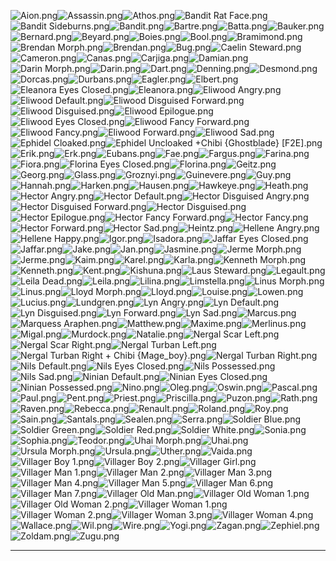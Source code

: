 ![Aion.png](https://raw.githubusercontent.com/Klokinator/FE-Repo/main/Portrait%20Repository/FE06,%2007%20Mugs%20(Binding%20Blade,%20Blazing%20Sword)/Vanilla%20FE07%20(FE8%20Colours)%20(F2E)%20%7BEldritch%20Abomination%7D/Aion.png "Aion.png")![Assassin.png](https://raw.githubusercontent.com/Klokinator/FE-Repo/main/Portrait%20Repository/FE06,%2007%20Mugs%20(Binding%20Blade,%20Blazing%20Sword)/Vanilla%20FE07%20(FE8%20Colours)%20(F2E)%20%7BEldritch%20Abomination%7D/Assassin.png "Assassin.png")![Athos.png](https://raw.githubusercontent.com/Klokinator/FE-Repo/main/Portrait%20Repository/FE06,%2007%20Mugs%20(Binding%20Blade,%20Blazing%20Sword)/Vanilla%20FE07%20(FE8%20Colours)%20(F2E)%20%7BEldritch%20Abomination%7D/Athos.png "Athos.png")![Bandit Rat Face.png](https://raw.githubusercontent.com/Klokinator/FE-Repo/main/Portrait%20Repository/FE06,%2007%20Mugs%20(Binding%20Blade,%20Blazing%20Sword)/Vanilla%20FE07%20(FE8%20Colours)%20(F2E)%20%7BEldritch%20Abomination%7D/Bandit%20Rat%20Face.png "Bandit Rat Face.png")![Bandit Sideburns.png](https://raw.githubusercontent.com/Klokinator/FE-Repo/main/Portrait%20Repository/FE06,%2007%20Mugs%20(Binding%20Blade,%20Blazing%20Sword)/Vanilla%20FE07%20(FE8%20Colours)%20(F2E)%20%7BEldritch%20Abomination%7D/Bandit%20Sideburns.png "Bandit Sideburns.png")![Bandit.png](https://raw.githubusercontent.com/Klokinator/FE-Repo/main/Portrait%20Repository/FE06,%2007%20Mugs%20(Binding%20Blade,%20Blazing%20Sword)/Vanilla%20FE07%20(FE8%20Colours)%20(F2E)%20%7BEldritch%20Abomination%7D/Bandit.png "Bandit.png")![Bartre.png](https://raw.githubusercontent.com/Klokinator/FE-Repo/main/Portrait%20Repository/FE06,%2007%20Mugs%20(Binding%20Blade,%20Blazing%20Sword)/Vanilla%20FE07%20(FE8%20Colours)%20(F2E)%20%7BEldritch%20Abomination%7D/Bartre.png "Bartre.png")![Batta.png](https://raw.githubusercontent.com/Klokinator/FE-Repo/main/Portrait%20Repository/FE06,%2007%20Mugs%20(Binding%20Blade,%20Blazing%20Sword)/Vanilla%20FE07%20(FE8%20Colours)%20(F2E)%20%7BEldritch%20Abomination%7D/Batta.png "Batta.png")![Bauker.png](https://raw.githubusercontent.com/Klokinator/FE-Repo/main/Portrait%20Repository/FE06,%2007%20Mugs%20(Binding%20Blade,%20Blazing%20Sword)/Vanilla%20FE07%20(FE8%20Colours)%20(F2E)%20%7BEldritch%20Abomination%7D/Bauker.png "Bauker.png")![Bernard.png](https://raw.githubusercontent.com/Klokinator/FE-Repo/main/Portrait%20Repository/FE06,%2007%20Mugs%20(Binding%20Blade,%20Blazing%20Sword)/Vanilla%20FE07%20(FE8%20Colours)%20(F2E)%20%7BEldritch%20Abomination%7D/Bernard.png "Bernard.png")![Beyard.png](https://raw.githubusercontent.com/Klokinator/FE-Repo/main/Portrait%20Repository/FE06,%2007%20Mugs%20(Binding%20Blade,%20Blazing%20Sword)/Vanilla%20FE07%20(FE8%20Colours)%20(F2E)%20%7BEldritch%20Abomination%7D/Beyard.png "Beyard.png")![Boies.png](https://raw.githubusercontent.com/Klokinator/FE-Repo/main/Portrait%20Repository/FE06,%2007%20Mugs%20(Binding%20Blade,%20Blazing%20Sword)/Vanilla%20FE07%20(FE8%20Colours)%20(F2E)%20%7BEldritch%20Abomination%7D/Boies.png "Boies.png")![Bool.png](https://raw.githubusercontent.com/Klokinator/FE-Repo/main/Portrait%20Repository/FE06,%2007%20Mugs%20(Binding%20Blade,%20Blazing%20Sword)/Vanilla%20FE07%20(FE8%20Colours)%20(F2E)%20%7BEldritch%20Abomination%7D/Bool.png "Bool.png")![Bramimond.png](https://raw.githubusercontent.com/Klokinator/FE-Repo/main/Portrait%20Repository/FE06,%2007%20Mugs%20(Binding%20Blade,%20Blazing%20Sword)/Vanilla%20FE07%20(FE8%20Colours)%20(F2E)%20%7BEldritch%20Abomination%7D/Bramimond.png "Bramimond.png")![Brendan Morph.png](https://raw.githubusercontent.com/Klokinator/FE-Repo/main/Portrait%20Repository/FE06,%2007%20Mugs%20(Binding%20Blade,%20Blazing%20Sword)/Vanilla%20FE07%20(FE8%20Colours)%20(F2E)%20%7BEldritch%20Abomination%7D/Brendan%20Morph.png "Brendan Morph.png")![Brendan.png](https://raw.githubusercontent.com/Klokinator/FE-Repo/main/Portrait%20Repository/FE06,%2007%20Mugs%20(Binding%20Blade,%20Blazing%20Sword)/Vanilla%20FE07%20(FE8%20Colours)%20(F2E)%20%7BEldritch%20Abomination%7D/Brendan.png "Brendan.png")![Bug.png](https://raw.githubusercontent.com/Klokinator/FE-Repo/main/Portrait%20Repository/FE06,%2007%20Mugs%20(Binding%20Blade,%20Blazing%20Sword)/Vanilla%20FE07%20(FE8%20Colours)%20(F2E)%20%7BEldritch%20Abomination%7D/Bug.png "Bug.png")![Caelin Steward.png](https://raw.githubusercontent.com/Klokinator/FE-Repo/main/Portrait%20Repository/FE06,%2007%20Mugs%20(Binding%20Blade,%20Blazing%20Sword)/Vanilla%20FE07%20(FE8%20Colours)%20(F2E)%20%7BEldritch%20Abomination%7D/Caelin%20Steward.png "Caelin Steward.png")![Cameron.png](https://raw.githubusercontent.com/Klokinator/FE-Repo/main/Portrait%20Repository/FE06,%2007%20Mugs%20(Binding%20Blade,%20Blazing%20Sword)/Vanilla%20FE07%20(FE8%20Colours)%20(F2E)%20%7BEldritch%20Abomination%7D/Cameron.png "Cameron.png")![Canas.png](https://raw.githubusercontent.com/Klokinator/FE-Repo/main/Portrait%20Repository/FE06,%2007%20Mugs%20(Binding%20Blade,%20Blazing%20Sword)/Vanilla%20FE07%20(FE8%20Colours)%20(F2E)%20%7BEldritch%20Abomination%7D/Canas.png "Canas.png")![Carjiga.png](https://raw.githubusercontent.com/Klokinator/FE-Repo/main/Portrait%20Repository/FE06,%2007%20Mugs%20(Binding%20Blade,%20Blazing%20Sword)/Vanilla%20FE07%20(FE8%20Colours)%20(F2E)%20%7BEldritch%20Abomination%7D/Carjiga.png "Carjiga.png")![Damian.png](https://raw.githubusercontent.com/Klokinator/FE-Repo/main/Portrait%20Repository/FE06,%2007%20Mugs%20(Binding%20Blade,%20Blazing%20Sword)/Vanilla%20FE07%20(FE8%20Colours)%20(F2E)%20%7BEldritch%20Abomination%7D/Damian.png "Damian.png")![Darin Morph.png](https://raw.githubusercontent.com/Klokinator/FE-Repo/main/Portrait%20Repository/FE06,%2007%20Mugs%20(Binding%20Blade,%20Blazing%20Sword)/Vanilla%20FE07%20(FE8%20Colours)%20(F2E)%20%7BEldritch%20Abomination%7D/Darin%20Morph.png "Darin Morph.png")![Darin.png](https://raw.githubusercontent.com/Klokinator/FE-Repo/main/Portrait%20Repository/FE06,%2007%20Mugs%20(Binding%20Blade,%20Blazing%20Sword)/Vanilla%20FE07%20(FE8%20Colours)%20(F2E)%20%7BEldritch%20Abomination%7D/Darin.png "Darin.png")![Dart.png](https://raw.githubusercontent.com/Klokinator/FE-Repo/main/Portrait%20Repository/FE06,%2007%20Mugs%20(Binding%20Blade,%20Blazing%20Sword)/Vanilla%20FE07%20(FE8%20Colours)%20(F2E)%20%7BEldritch%20Abomination%7D/Dart.png "Dart.png")![Denning.png](https://raw.githubusercontent.com/Klokinator/FE-Repo/main/Portrait%20Repository/FE06,%2007%20Mugs%20(Binding%20Blade,%20Blazing%20Sword)/Vanilla%20FE07%20(FE8%20Colours)%20(F2E)%20%7BEldritch%20Abomination%7D/Denning.png "Denning.png")![Desmond.png](https://raw.githubusercontent.com/Klokinator/FE-Repo/main/Portrait%20Repository/FE06,%2007%20Mugs%20(Binding%20Blade,%20Blazing%20Sword)/Vanilla%20FE07%20(FE8%20Colours)%20(F2E)%20%7BEldritch%20Abomination%7D/Desmond.png "Desmond.png")![Dorcas.png](https://raw.githubusercontent.com/Klokinator/FE-Repo/main/Portrait%20Repository/FE06,%2007%20Mugs%20(Binding%20Blade,%20Blazing%20Sword)/Vanilla%20FE07%20(FE8%20Colours)%20(F2E)%20%7BEldritch%20Abomination%7D/Dorcas.png "Dorcas.png")![Durbans.png](https://raw.githubusercontent.com/Klokinator/FE-Repo/main/Portrait%20Repository/FE06,%2007%20Mugs%20(Binding%20Blade,%20Blazing%20Sword)/Vanilla%20FE07%20(FE8%20Colours)%20(F2E)%20%7BEldritch%20Abomination%7D/Durbans.png "Durbans.png")![Eagler.png](https://raw.githubusercontent.com/Klokinator/FE-Repo/main/Portrait%20Repository/FE06,%2007%20Mugs%20(Binding%20Blade,%20Blazing%20Sword)/Vanilla%20FE07%20(FE8%20Colours)%20(F2E)%20%7BEldritch%20Abomination%7D/Eagler.png "Eagler.png")![Elbert.png](https://raw.githubusercontent.com/Klokinator/FE-Repo/main/Portrait%20Repository/FE06,%2007%20Mugs%20(Binding%20Blade,%20Blazing%20Sword)/Vanilla%20FE07%20(FE8%20Colours)%20(F2E)%20%7BEldritch%20Abomination%7D/Elbert.png "Elbert.png")![Eleanora Eyes Closed.png](https://raw.githubusercontent.com/Klokinator/FE-Repo/main/Portrait%20Repository/FE06,%2007%20Mugs%20(Binding%20Blade,%20Blazing%20Sword)/Vanilla%20FE07%20(FE8%20Colours)%20(F2E)%20%7BEldritch%20Abomination%7D/Eleanora%20Eyes%20Closed.png "Eleanora Eyes Closed.png")![Eleanora.png](https://raw.githubusercontent.com/Klokinator/FE-Repo/main/Portrait%20Repository/FE06,%2007%20Mugs%20(Binding%20Blade,%20Blazing%20Sword)/Vanilla%20FE07%20(FE8%20Colours)%20(F2E)%20%7BEldritch%20Abomination%7D/Eleanora.png "Eleanora.png")![Eliwood Angry.png](https://raw.githubusercontent.com/Klokinator/FE-Repo/main/Portrait%20Repository/FE06,%2007%20Mugs%20(Binding%20Blade,%20Blazing%20Sword)/Vanilla%20FE07%20(FE8%20Colours)%20(F2E)%20%7BEldritch%20Abomination%7D/Eliwood%20Angry.png "Eliwood Angry.png")![Eliwood Default.png](https://raw.githubusercontent.com/Klokinator/FE-Repo/main/Portrait%20Repository/FE06,%2007%20Mugs%20(Binding%20Blade,%20Blazing%20Sword)/Vanilla%20FE07%20(FE8%20Colours)%20(F2E)%20%7BEldritch%20Abomination%7D/Eliwood%20Default.png "Eliwood Default.png")![Eliwood Disguised Forward.png](https://raw.githubusercontent.com/Klokinator/FE-Repo/main/Portrait%20Repository/FE06,%2007%20Mugs%20(Binding%20Blade,%20Blazing%20Sword)/Vanilla%20FE07%20(FE8%20Colours)%20(F2E)%20%7BEldritch%20Abomination%7D/Eliwood%20Disguised%20Forward.png "Eliwood Disguised Forward.png")![Eliwood Disguised.png](https://raw.githubusercontent.com/Klokinator/FE-Repo/main/Portrait%20Repository/FE06,%2007%20Mugs%20(Binding%20Blade,%20Blazing%20Sword)/Vanilla%20FE07%20(FE8%20Colours)%20(F2E)%20%7BEldritch%20Abomination%7D/Eliwood%20Disguised.png "Eliwood Disguised.png")![Eliwood Epilogue.png](https://raw.githubusercontent.com/Klokinator/FE-Repo/main/Portrait%20Repository/FE06,%2007%20Mugs%20(Binding%20Blade,%20Blazing%20Sword)/Vanilla%20FE07%20(FE8%20Colours)%20(F2E)%20%7BEldritch%20Abomination%7D/Eliwood%20Epilogue.png "Eliwood Epilogue.png")![Eliwood Eyes Closed.png](https://raw.githubusercontent.com/Klokinator/FE-Repo/main/Portrait%20Repository/FE06,%2007%20Mugs%20(Binding%20Blade,%20Blazing%20Sword)/Vanilla%20FE07%20(FE8%20Colours)%20(F2E)%20%7BEldritch%20Abomination%7D/Eliwood%20Eyes%20Closed.png "Eliwood Eyes Closed.png")![Eliwood Fancy Forward.png](https://raw.githubusercontent.com/Klokinator/FE-Repo/main/Portrait%20Repository/FE06,%2007%20Mugs%20(Binding%20Blade,%20Blazing%20Sword)/Vanilla%20FE07%20(FE8%20Colours)%20(F2E)%20%7BEldritch%20Abomination%7D/Eliwood%20Fancy%20Forward.png "Eliwood Fancy Forward.png")![Eliwood Fancy.png](https://raw.githubusercontent.com/Klokinator/FE-Repo/main/Portrait%20Repository/FE06,%2007%20Mugs%20(Binding%20Blade,%20Blazing%20Sword)/Vanilla%20FE07%20(FE8%20Colours)%20(F2E)%20%7BEldritch%20Abomination%7D/Eliwood%20Fancy.png "Eliwood Fancy.png")![Eliwood Forward.png](https://raw.githubusercontent.com/Klokinator/FE-Repo/main/Portrait%20Repository/FE06,%2007%20Mugs%20(Binding%20Blade,%20Blazing%20Sword)/Vanilla%20FE07%20(FE8%20Colours)%20(F2E)%20%7BEldritch%20Abomination%7D/Eliwood%20Forward.png "Eliwood Forward.png")![Eliwood Sad.png](https://raw.githubusercontent.com/Klokinator/FE-Repo/main/Portrait%20Repository/FE06,%2007%20Mugs%20(Binding%20Blade,%20Blazing%20Sword)/Vanilla%20FE07%20(FE8%20Colours)%20(F2E)%20%7BEldritch%20Abomination%7D/Eliwood%20Sad.png "Eliwood Sad.png")![Ephidel Cloaked.png](https://raw.githubusercontent.com/Klokinator/FE-Repo/main/Portrait%20Repository/FE06,%2007%20Mugs%20(Binding%20Blade,%20Blazing%20Sword)/Vanilla%20FE07%20(FE8%20Colours)%20(F2E)%20%7BEldritch%20Abomination%7D/Ephidel%20Cloaked.png "Ephidel Cloaked.png")![Ephidel Uncloaked +Chibi {Ghostblade} [F2E].png](https://raw.githubusercontent.com/Klokinator/FE-Repo/main/Portrait%20Repository/FE06,%2007%20Mugs%20(Binding%20Blade,%20Blazing%20Sword)/Vanilla%20FE07%20(FE8%20Colours)%20(F2E)%20%7BEldritch%20Abomination%7D/Ephidel%20Uncloaked%20%2BChibi%20%7BGhostblade%7D%20%5BF2E%5D.png "Ephidel Uncloaked +Chibi {Ghostblade} [F2E].png")![Erik.png](https://raw.githubusercontent.com/Klokinator/FE-Repo/main/Portrait%20Repository/FE06,%2007%20Mugs%20(Binding%20Blade,%20Blazing%20Sword)/Vanilla%20FE07%20(FE8%20Colours)%20(F2E)%20%7BEldritch%20Abomination%7D/Erik.png "Erik.png")![Erk.png](https://raw.githubusercontent.com/Klokinator/FE-Repo/main/Portrait%20Repository/FE06,%2007%20Mugs%20(Binding%20Blade,%20Blazing%20Sword)/Vanilla%20FE07%20(FE8%20Colours)%20(F2E)%20%7BEldritch%20Abomination%7D/Erk.png "Erk.png")![Eubans.png](https://raw.githubusercontent.com/Klokinator/FE-Repo/main/Portrait%20Repository/FE06,%2007%20Mugs%20(Binding%20Blade,%20Blazing%20Sword)/Vanilla%20FE07%20(FE8%20Colours)%20(F2E)%20%7BEldritch%20Abomination%7D/Eubans.png "Eubans.png")![Fae.png](https://raw.githubusercontent.com/Klokinator/FE-Repo/main/Portrait%20Repository/FE06,%2007%20Mugs%20(Binding%20Blade,%20Blazing%20Sword)/Vanilla%20FE07%20(FE8%20Colours)%20(F2E)%20%7BEldritch%20Abomination%7D/Fae.png "Fae.png")![Fargus.png](https://raw.githubusercontent.com/Klokinator/FE-Repo/main/Portrait%20Repository/FE06,%2007%20Mugs%20(Binding%20Blade,%20Blazing%20Sword)/Vanilla%20FE07%20(FE8%20Colours)%20(F2E)%20%7BEldritch%20Abomination%7D/Fargus.png "Fargus.png")![Farina.png](https://raw.githubusercontent.com/Klokinator/FE-Repo/main/Portrait%20Repository/FE06,%2007%20Mugs%20(Binding%20Blade,%20Blazing%20Sword)/Vanilla%20FE07%20(FE8%20Colours)%20(F2E)%20%7BEldritch%20Abomination%7D/Farina.png "Farina.png")![Fiora.png](https://raw.githubusercontent.com/Klokinator/FE-Repo/main/Portrait%20Repository/FE06,%2007%20Mugs%20(Binding%20Blade,%20Blazing%20Sword)/Vanilla%20FE07%20(FE8%20Colours)%20(F2E)%20%7BEldritch%20Abomination%7D/Fiora.png "Fiora.png")![Florina Eyes Closed.png](https://raw.githubusercontent.com/Klokinator/FE-Repo/main/Portrait%20Repository/FE06,%2007%20Mugs%20(Binding%20Blade,%20Blazing%20Sword)/Vanilla%20FE07%20(FE8%20Colours)%20(F2E)%20%7BEldritch%20Abomination%7D/Florina%20Eyes%20Closed.png "Florina Eyes Closed.png")![Florina.png](https://raw.githubusercontent.com/Klokinator/FE-Repo/main/Portrait%20Repository/FE06,%2007%20Mugs%20(Binding%20Blade,%20Blazing%20Sword)/Vanilla%20FE07%20(FE8%20Colours)%20(F2E)%20%7BEldritch%20Abomination%7D/Florina.png "Florina.png")![Geitz.png](https://raw.githubusercontent.com/Klokinator/FE-Repo/main/Portrait%20Repository/FE06,%2007%20Mugs%20(Binding%20Blade,%20Blazing%20Sword)/Vanilla%20FE07%20(FE8%20Colours)%20(F2E)%20%7BEldritch%20Abomination%7D/Geitz.png "Geitz.png")![Georg.png](https://raw.githubusercontent.com/Klokinator/FE-Repo/main/Portrait%20Repository/FE06,%2007%20Mugs%20(Binding%20Blade,%20Blazing%20Sword)/Vanilla%20FE07%20(FE8%20Colours)%20(F2E)%20%7BEldritch%20Abomination%7D/Georg.png "Georg.png")![Glass.png](https://raw.githubusercontent.com/Klokinator/FE-Repo/main/Portrait%20Repository/FE06,%2007%20Mugs%20(Binding%20Blade,%20Blazing%20Sword)/Vanilla%20FE07%20(FE8%20Colours)%20(F2E)%20%7BEldritch%20Abomination%7D/Glass.png "Glass.png")![Groznyi.png](https://raw.githubusercontent.com/Klokinator/FE-Repo/main/Portrait%20Repository/FE06,%2007%20Mugs%20(Binding%20Blade,%20Blazing%20Sword)/Vanilla%20FE07%20(FE8%20Colours)%20(F2E)%20%7BEldritch%20Abomination%7D/Groznyi.png "Groznyi.png")![Guinevere.png](https://raw.githubusercontent.com/Klokinator/FE-Repo/main/Portrait%20Repository/FE06,%2007%20Mugs%20(Binding%20Blade,%20Blazing%20Sword)/Vanilla%20FE07%20(FE8%20Colours)%20(F2E)%20%7BEldritch%20Abomination%7D/Guinevere.png "Guinevere.png")![Guy.png](https://raw.githubusercontent.com/Klokinator/FE-Repo/main/Portrait%20Repository/FE06,%2007%20Mugs%20(Binding%20Blade,%20Blazing%20Sword)/Vanilla%20FE07%20(FE8%20Colours)%20(F2E)%20%7BEldritch%20Abomination%7D/Guy.png "Guy.png")![Hannah.png](https://raw.githubusercontent.com/Klokinator/FE-Repo/main/Portrait%20Repository/FE06,%2007%20Mugs%20(Binding%20Blade,%20Blazing%20Sword)/Vanilla%20FE07%20(FE8%20Colours)%20(F2E)%20%7BEldritch%20Abomination%7D/Hannah.png "Hannah.png")![Harken.png](https://raw.githubusercontent.com/Klokinator/FE-Repo/main/Portrait%20Repository/FE06,%2007%20Mugs%20(Binding%20Blade,%20Blazing%20Sword)/Vanilla%20FE07%20(FE8%20Colours)%20(F2E)%20%7BEldritch%20Abomination%7D/Harken.png "Harken.png")![Hausen.png](https://raw.githubusercontent.com/Klokinator/FE-Repo/main/Portrait%20Repository/FE06,%2007%20Mugs%20(Binding%20Blade,%20Blazing%20Sword)/Vanilla%20FE07%20(FE8%20Colours)%20(F2E)%20%7BEldritch%20Abomination%7D/Hausen.png "Hausen.png")![Hawkeye.png](https://raw.githubusercontent.com/Klokinator/FE-Repo/main/Portrait%20Repository/FE06,%2007%20Mugs%20(Binding%20Blade,%20Blazing%20Sword)/Vanilla%20FE07%20(FE8%20Colours)%20(F2E)%20%7BEldritch%20Abomination%7D/Hawkeye.png "Hawkeye.png")![Heath.png](https://raw.githubusercontent.com/Klokinator/FE-Repo/main/Portrait%20Repository/FE06,%2007%20Mugs%20(Binding%20Blade,%20Blazing%20Sword)/Vanilla%20FE07%20(FE8%20Colours)%20(F2E)%20%7BEldritch%20Abomination%7D/Heath.png "Heath.png")![Hector Angry.png](https://raw.githubusercontent.com/Klokinator/FE-Repo/main/Portrait%20Repository/FE06,%2007%20Mugs%20(Binding%20Blade,%20Blazing%20Sword)/Vanilla%20FE07%20(FE8%20Colours)%20(F2E)%20%7BEldritch%20Abomination%7D/Hector%20Angry.png "Hector Angry.png")![Hector Default.png](https://raw.githubusercontent.com/Klokinator/FE-Repo/main/Portrait%20Repository/FE06,%2007%20Mugs%20(Binding%20Blade,%20Blazing%20Sword)/Vanilla%20FE07%20(FE8%20Colours)%20(F2E)%20%7BEldritch%20Abomination%7D/Hector%20Default.png "Hector Default.png")![Hector Disguised Angry.png](https://raw.githubusercontent.com/Klokinator/FE-Repo/main/Portrait%20Repository/FE06,%2007%20Mugs%20(Binding%20Blade,%20Blazing%20Sword)/Vanilla%20FE07%20(FE8%20Colours)%20(F2E)%20%7BEldritch%20Abomination%7D/Hector%20Disguised%20Angry.png "Hector Disguised Angry.png")![Hector Disguised Forward.png](https://raw.githubusercontent.com/Klokinator/FE-Repo/main/Portrait%20Repository/FE06,%2007%20Mugs%20(Binding%20Blade,%20Blazing%20Sword)/Vanilla%20FE07%20(FE8%20Colours)%20(F2E)%20%7BEldritch%20Abomination%7D/Hector%20Disguised%20Forward.png "Hector Disguised Forward.png")![Hector Disguised.png](https://raw.githubusercontent.com/Klokinator/FE-Repo/main/Portrait%20Repository/FE06,%2007%20Mugs%20(Binding%20Blade,%20Blazing%20Sword)/Vanilla%20FE07%20(FE8%20Colours)%20(F2E)%20%7BEldritch%20Abomination%7D/Hector%20Disguised.png "Hector Disguised.png")![Hector Epilogue.png](https://raw.githubusercontent.com/Klokinator/FE-Repo/main/Portrait%20Repository/FE06,%2007%20Mugs%20(Binding%20Blade,%20Blazing%20Sword)/Vanilla%20FE07%20(FE8%20Colours)%20(F2E)%20%7BEldritch%20Abomination%7D/Hector%20Epilogue.png "Hector Epilogue.png")![Hector Fancy Forward.png](https://raw.githubusercontent.com/Klokinator/FE-Repo/main/Portrait%20Repository/FE06,%2007%20Mugs%20(Binding%20Blade,%20Blazing%20Sword)/Vanilla%20FE07%20(FE8%20Colours)%20(F2E)%20%7BEldritch%20Abomination%7D/Hector%20Fancy%20Forward.png "Hector Fancy Forward.png")![Hector Fancy.png](https://raw.githubusercontent.com/Klokinator/FE-Repo/main/Portrait%20Repository/FE06,%2007%20Mugs%20(Binding%20Blade,%20Blazing%20Sword)/Vanilla%20FE07%20(FE8%20Colours)%20(F2E)%20%7BEldritch%20Abomination%7D/Hector%20Fancy.png "Hector Fancy.png")![Hector Forward.png](https://raw.githubusercontent.com/Klokinator/FE-Repo/main/Portrait%20Repository/FE06,%2007%20Mugs%20(Binding%20Blade,%20Blazing%20Sword)/Vanilla%20FE07%20(FE8%20Colours)%20(F2E)%20%7BEldritch%20Abomination%7D/Hector%20Forward.png "Hector Forward.png")![Hector Sad.png](https://raw.githubusercontent.com/Klokinator/FE-Repo/main/Portrait%20Repository/FE06,%2007%20Mugs%20(Binding%20Blade,%20Blazing%20Sword)/Vanilla%20FE07%20(FE8%20Colours)%20(F2E)%20%7BEldritch%20Abomination%7D/Hector%20Sad.png "Hector Sad.png")![Heintz.png](https://raw.githubusercontent.com/Klokinator/FE-Repo/main/Portrait%20Repository/FE06,%2007%20Mugs%20(Binding%20Blade,%20Blazing%20Sword)/Vanilla%20FE07%20(FE8%20Colours)%20(F2E)%20%7BEldritch%20Abomination%7D/Heintz.png "Heintz.png")![Hellene Angry.png](https://raw.githubusercontent.com/Klokinator/FE-Repo/main/Portrait%20Repository/FE06,%2007%20Mugs%20(Binding%20Blade,%20Blazing%20Sword)/Vanilla%20FE07%20(FE8%20Colours)%20(F2E)%20%7BEldritch%20Abomination%7D/Hellene%20Angry.png "Hellene Angry.png")![Hellene Happy.png](https://raw.githubusercontent.com/Klokinator/FE-Repo/main/Portrait%20Repository/FE06,%2007%20Mugs%20(Binding%20Blade,%20Blazing%20Sword)/Vanilla%20FE07%20(FE8%20Colours)%20(F2E)%20%7BEldritch%20Abomination%7D/Hellene%20Happy.png "Hellene Happy.png")![Igor.png](https://raw.githubusercontent.com/Klokinator/FE-Repo/main/Portrait%20Repository/FE06,%2007%20Mugs%20(Binding%20Blade,%20Blazing%20Sword)/Vanilla%20FE07%20(FE8%20Colours)%20(F2E)%20%7BEldritch%20Abomination%7D/Igor.png "Igor.png")![Isadora.png](https://raw.githubusercontent.com/Klokinator/FE-Repo/main/Portrait%20Repository/FE06,%2007%20Mugs%20(Binding%20Blade,%20Blazing%20Sword)/Vanilla%20FE07%20(FE8%20Colours)%20(F2E)%20%7BEldritch%20Abomination%7D/Isadora.png "Isadora.png")![Jaffar Eyes Closed.png](https://raw.githubusercontent.com/Klokinator/FE-Repo/main/Portrait%20Repository/FE06,%2007%20Mugs%20(Binding%20Blade,%20Blazing%20Sword)/Vanilla%20FE07%20(FE8%20Colours)%20(F2E)%20%7BEldritch%20Abomination%7D/Jaffar%20Eyes%20Closed.png "Jaffar Eyes Closed.png")![Jaffar.png](https://raw.githubusercontent.com/Klokinator/FE-Repo/main/Portrait%20Repository/FE06,%2007%20Mugs%20(Binding%20Blade,%20Blazing%20Sword)/Vanilla%20FE07%20(FE8%20Colours)%20(F2E)%20%7BEldritch%20Abomination%7D/Jaffar.png "Jaffar.png")![Jake.png](https://raw.githubusercontent.com/Klokinator/FE-Repo/main/Portrait%20Repository/FE06,%2007%20Mugs%20(Binding%20Blade,%20Blazing%20Sword)/Vanilla%20FE07%20(FE8%20Colours)%20(F2E)%20%7BEldritch%20Abomination%7D/Jake.png "Jake.png")![Jan.png](https://raw.githubusercontent.com/Klokinator/FE-Repo/main/Portrait%20Repository/FE06,%2007%20Mugs%20(Binding%20Blade,%20Blazing%20Sword)/Vanilla%20FE07%20(FE8%20Colours)%20(F2E)%20%7BEldritch%20Abomination%7D/Jan.png "Jan.png")![Jasmine.png](https://raw.githubusercontent.com/Klokinator/FE-Repo/main/Portrait%20Repository/FE06,%2007%20Mugs%20(Binding%20Blade,%20Blazing%20Sword)/Vanilla%20FE07%20(FE8%20Colours)%20(F2E)%20%7BEldritch%20Abomination%7D/Jasmine.png "Jasmine.png")![Jerme Morph.png](https://raw.githubusercontent.com/Klokinator/FE-Repo/main/Portrait%20Repository/FE06,%2007%20Mugs%20(Binding%20Blade,%20Blazing%20Sword)/Vanilla%20FE07%20(FE8%20Colours)%20(F2E)%20%7BEldritch%20Abomination%7D/Jerme%20Morph.png "Jerme Morph.png")![Jerme.png](https://raw.githubusercontent.com/Klokinator/FE-Repo/main/Portrait%20Repository/FE06,%2007%20Mugs%20(Binding%20Blade,%20Blazing%20Sword)/Vanilla%20FE07%20(FE8%20Colours)%20(F2E)%20%7BEldritch%20Abomination%7D/Jerme.png "Jerme.png")![Kaim.png](https://raw.githubusercontent.com/Klokinator/FE-Repo/main/Portrait%20Repository/FE06,%2007%20Mugs%20(Binding%20Blade,%20Blazing%20Sword)/Vanilla%20FE07%20(FE8%20Colours)%20(F2E)%20%7BEldritch%20Abomination%7D/Kaim.png "Kaim.png")![Karel.png](https://raw.githubusercontent.com/Klokinator/FE-Repo/main/Portrait%20Repository/FE06,%2007%20Mugs%20(Binding%20Blade,%20Blazing%20Sword)/Vanilla%20FE07%20(FE8%20Colours)%20(F2E)%20%7BEldritch%20Abomination%7D/Karel.png "Karel.png")![Karla.png](https://raw.githubusercontent.com/Klokinator/FE-Repo/main/Portrait%20Repository/FE06,%2007%20Mugs%20(Binding%20Blade,%20Blazing%20Sword)/Vanilla%20FE07%20(FE8%20Colours)%20(F2E)%20%7BEldritch%20Abomination%7D/Karla.png "Karla.png")![Kenneth Morph.png](https://raw.githubusercontent.com/Klokinator/FE-Repo/main/Portrait%20Repository/FE06,%2007%20Mugs%20(Binding%20Blade,%20Blazing%20Sword)/Vanilla%20FE07%20(FE8%20Colours)%20(F2E)%20%7BEldritch%20Abomination%7D/Kenneth%20Morph.png "Kenneth Morph.png")![Kenneth.png](https://raw.githubusercontent.com/Klokinator/FE-Repo/main/Portrait%20Repository/FE06,%2007%20Mugs%20(Binding%20Blade,%20Blazing%20Sword)/Vanilla%20FE07%20(FE8%20Colours)%20(F2E)%20%7BEldritch%20Abomination%7D/Kenneth.png "Kenneth.png")![Kent.png](https://raw.githubusercontent.com/Klokinator/FE-Repo/main/Portrait%20Repository/FE06,%2007%20Mugs%20(Binding%20Blade,%20Blazing%20Sword)/Vanilla%20FE07%20(FE8%20Colours)%20(F2E)%20%7BEldritch%20Abomination%7D/Kent.png "Kent.png")![Kishuna.png](https://raw.githubusercontent.com/Klokinator/FE-Repo/main/Portrait%20Repository/FE06,%2007%20Mugs%20(Binding%20Blade,%20Blazing%20Sword)/Vanilla%20FE07%20(FE8%20Colours)%20(F2E)%20%7BEldritch%20Abomination%7D/Kishuna.png "Kishuna.png")![Laus Steward.png](https://raw.githubusercontent.com/Klokinator/FE-Repo/main/Portrait%20Repository/FE06,%2007%20Mugs%20(Binding%20Blade,%20Blazing%20Sword)/Vanilla%20FE07%20(FE8%20Colours)%20(F2E)%20%7BEldritch%20Abomination%7D/Laus%20Steward.png "Laus Steward.png")![Legault.png](https://raw.githubusercontent.com/Klokinator/FE-Repo/main/Portrait%20Repository/FE06,%2007%20Mugs%20(Binding%20Blade,%20Blazing%20Sword)/Vanilla%20FE07%20(FE8%20Colours)%20(F2E)%20%7BEldritch%20Abomination%7D/Legault.png "Legault.png")![Leila Dead.png](https://raw.githubusercontent.com/Klokinator/FE-Repo/main/Portrait%20Repository/FE06,%2007%20Mugs%20(Binding%20Blade,%20Blazing%20Sword)/Vanilla%20FE07%20(FE8%20Colours)%20(F2E)%20%7BEldritch%20Abomination%7D/Leila%20Dead.png "Leila Dead.png")![Leila.png](https://raw.githubusercontent.com/Klokinator/FE-Repo/main/Portrait%20Repository/FE06,%2007%20Mugs%20(Binding%20Blade,%20Blazing%20Sword)/Vanilla%20FE07%20(FE8%20Colours)%20(F2E)%20%7BEldritch%20Abomination%7D/Leila.png "Leila.png")![Lilina.png](https://raw.githubusercontent.com/Klokinator/FE-Repo/main/Portrait%20Repository/FE06,%2007%20Mugs%20(Binding%20Blade,%20Blazing%20Sword)/Vanilla%20FE07%20(FE8%20Colours)%20(F2E)%20%7BEldritch%20Abomination%7D/Lilina.png "Lilina.png")![Limstella.png](https://raw.githubusercontent.com/Klokinator/FE-Repo/main/Portrait%20Repository/FE06,%2007%20Mugs%20(Binding%20Blade,%20Blazing%20Sword)/Vanilla%20FE07%20(FE8%20Colours)%20(F2E)%20%7BEldritch%20Abomination%7D/Limstella.png "Limstella.png")![Linus Morph.png](https://raw.githubusercontent.com/Klokinator/FE-Repo/main/Portrait%20Repository/FE06,%2007%20Mugs%20(Binding%20Blade,%20Blazing%20Sword)/Vanilla%20FE07%20(FE8%20Colours)%20(F2E)%20%7BEldritch%20Abomination%7D/Linus%20Morph.png "Linus Morph.png")![Linus.png](https://raw.githubusercontent.com/Klokinator/FE-Repo/main/Portrait%20Repository/FE06,%2007%20Mugs%20(Binding%20Blade,%20Blazing%20Sword)/Vanilla%20FE07%20(FE8%20Colours)%20(F2E)%20%7BEldritch%20Abomination%7D/Linus.png "Linus.png")![Lloyd Morph.png](https://raw.githubusercontent.com/Klokinator/FE-Repo/main/Portrait%20Repository/FE06,%2007%20Mugs%20(Binding%20Blade,%20Blazing%20Sword)/Vanilla%20FE07%20(FE8%20Colours)%20(F2E)%20%7BEldritch%20Abomination%7D/Lloyd%20Morph.png "Lloyd Morph.png")![Lloyd.png](https://raw.githubusercontent.com/Klokinator/FE-Repo/main/Portrait%20Repository/FE06,%2007%20Mugs%20(Binding%20Blade,%20Blazing%20Sword)/Vanilla%20FE07%20(FE8%20Colours)%20(F2E)%20%7BEldritch%20Abomination%7D/Lloyd.png "Lloyd.png")![Louise.png](https://raw.githubusercontent.com/Klokinator/FE-Repo/main/Portrait%20Repository/FE06,%2007%20Mugs%20(Binding%20Blade,%20Blazing%20Sword)/Vanilla%20FE07%20(FE8%20Colours)%20(F2E)%20%7BEldritch%20Abomination%7D/Louise.png "Louise.png")![Lowen.png](https://raw.githubusercontent.com/Klokinator/FE-Repo/main/Portrait%20Repository/FE06,%2007%20Mugs%20(Binding%20Blade,%20Blazing%20Sword)/Vanilla%20FE07%20(FE8%20Colours)%20(F2E)%20%7BEldritch%20Abomination%7D/Lowen.png "Lowen.png")![Lucius.png](https://raw.githubusercontent.com/Klokinator/FE-Repo/main/Portrait%20Repository/FE06,%2007%20Mugs%20(Binding%20Blade,%20Blazing%20Sword)/Vanilla%20FE07%20(FE8%20Colours)%20(F2E)%20%7BEldritch%20Abomination%7D/Lucius.png "Lucius.png")![Lundgren.png](https://raw.githubusercontent.com/Klokinator/FE-Repo/main/Portrait%20Repository/FE06,%2007%20Mugs%20(Binding%20Blade,%20Blazing%20Sword)/Vanilla%20FE07%20(FE8%20Colours)%20(F2E)%20%7BEldritch%20Abomination%7D/Lundgren.png "Lundgren.png")![Lyn Angry.png](https://raw.githubusercontent.com/Klokinator/FE-Repo/main/Portrait%20Repository/FE06,%2007%20Mugs%20(Binding%20Blade,%20Blazing%20Sword)/Vanilla%20FE07%20(FE8%20Colours)%20(F2E)%20%7BEldritch%20Abomination%7D/Lyn%20Angry.png "Lyn Angry.png")![Lyn Default.png](https://raw.githubusercontent.com/Klokinator/FE-Repo/main/Portrait%20Repository/FE06,%2007%20Mugs%20(Binding%20Blade,%20Blazing%20Sword)/Vanilla%20FE07%20(FE8%20Colours)%20(F2E)%20%7BEldritch%20Abomination%7D/Lyn%20Default.png "Lyn Default.png")![Lyn Disguised.png](https://raw.githubusercontent.com/Klokinator/FE-Repo/main/Portrait%20Repository/FE06,%2007%20Mugs%20(Binding%20Blade,%20Blazing%20Sword)/Vanilla%20FE07%20(FE8%20Colours)%20(F2E)%20%7BEldritch%20Abomination%7D/Lyn%20Disguised.png "Lyn Disguised.png")![Lyn Forward.png](https://raw.githubusercontent.com/Klokinator/FE-Repo/main/Portrait%20Repository/FE06,%2007%20Mugs%20(Binding%20Blade,%20Blazing%20Sword)/Vanilla%20FE07%20(FE8%20Colours)%20(F2E)%20%7BEldritch%20Abomination%7D/Lyn%20Forward.png "Lyn Forward.png")![Lyn Sad.png](https://raw.githubusercontent.com/Klokinator/FE-Repo/main/Portrait%20Repository/FE06,%2007%20Mugs%20(Binding%20Blade,%20Blazing%20Sword)/Vanilla%20FE07%20(FE8%20Colours)%20(F2E)%20%7BEldritch%20Abomination%7D/Lyn%20Sad.png "Lyn Sad.png")![Marcus.png](https://raw.githubusercontent.com/Klokinator/FE-Repo/main/Portrait%20Repository/FE06,%2007%20Mugs%20(Binding%20Blade,%20Blazing%20Sword)/Vanilla%20FE07%20(FE8%20Colours)%20(F2E)%20%7BEldritch%20Abomination%7D/Marcus.png "Marcus.png")![Marquess Araphen.png](https://raw.githubusercontent.com/Klokinator/FE-Repo/main/Portrait%20Repository/FE06,%2007%20Mugs%20(Binding%20Blade,%20Blazing%20Sword)/Vanilla%20FE07%20(FE8%20Colours)%20(F2E)%20%7BEldritch%20Abomination%7D/Marquess%20Araphen.png "Marquess Araphen.png")![Matthew.png](https://raw.githubusercontent.com/Klokinator/FE-Repo/main/Portrait%20Repository/FE06,%2007%20Mugs%20(Binding%20Blade,%20Blazing%20Sword)/Vanilla%20FE07%20(FE8%20Colours)%20(F2E)%20%7BEldritch%20Abomination%7D/Matthew.png "Matthew.png")![Maxime.png](https://raw.githubusercontent.com/Klokinator/FE-Repo/main/Portrait%20Repository/FE06,%2007%20Mugs%20(Binding%20Blade,%20Blazing%20Sword)/Vanilla%20FE07%20(FE8%20Colours)%20(F2E)%20%7BEldritch%20Abomination%7D/Maxime.png "Maxime.png")![Merlinus.png](https://raw.githubusercontent.com/Klokinator/FE-Repo/main/Portrait%20Repository/FE06,%2007%20Mugs%20(Binding%20Blade,%20Blazing%20Sword)/Vanilla%20FE07%20(FE8%20Colours)%20(F2E)%20%7BEldritch%20Abomination%7D/Merlinus.png "Merlinus.png")![Migal.png](https://raw.githubusercontent.com/Klokinator/FE-Repo/main/Portrait%20Repository/FE06,%2007%20Mugs%20(Binding%20Blade,%20Blazing%20Sword)/Vanilla%20FE07%20(FE8%20Colours)%20(F2E)%20%7BEldritch%20Abomination%7D/Migal.png "Migal.png")![Murdock.png](https://raw.githubusercontent.com/Klokinator/FE-Repo/main/Portrait%20Repository/FE06,%2007%20Mugs%20(Binding%20Blade,%20Blazing%20Sword)/Vanilla%20FE07%20(FE8%20Colours)%20(F2E)%20%7BEldritch%20Abomination%7D/Murdock.png "Murdock.png")![Natalie.png](https://raw.githubusercontent.com/Klokinator/FE-Repo/main/Portrait%20Repository/FE06,%2007%20Mugs%20(Binding%20Blade,%20Blazing%20Sword)/Vanilla%20FE07%20(FE8%20Colours)%20(F2E)%20%7BEldritch%20Abomination%7D/Natalie.png "Natalie.png")![Nergal Scar Left.png](https://raw.githubusercontent.com/Klokinator/FE-Repo/main/Portrait%20Repository/FE06,%2007%20Mugs%20(Binding%20Blade,%20Blazing%20Sword)/Vanilla%20FE07%20(FE8%20Colours)%20(F2E)%20%7BEldritch%20Abomination%7D/Nergal%20Scar%20Left.png "Nergal Scar Left.png")![Nergal Scar Right.png](https://raw.githubusercontent.com/Klokinator/FE-Repo/main/Portrait%20Repository/FE06,%2007%20Mugs%20(Binding%20Blade,%20Blazing%20Sword)/Vanilla%20FE07%20(FE8%20Colours)%20(F2E)%20%7BEldritch%20Abomination%7D/Nergal%20Scar%20Right.png "Nergal Scar Right.png")![Nergal Turban Left.png](https://raw.githubusercontent.com/Klokinator/FE-Repo/main/Portrait%20Repository/FE06,%2007%20Mugs%20(Binding%20Blade,%20Blazing%20Sword)/Vanilla%20FE07%20(FE8%20Colours)%20(F2E)%20%7BEldritch%20Abomination%7D/Nergal%20Turban%20Left.png "Nergal Turban Left.png")![Nergal Turban Right + Chibi {Mage_boy}.png](https://raw.githubusercontent.com/Klokinator/FE-Repo/main/Portrait%20Repository/FE06,%2007%20Mugs%20(Binding%20Blade,%20Blazing%20Sword)/Vanilla%20FE07%20(FE8%20Colours)%20(F2E)%20%7BEldritch%20Abomination%7D/Nergal%20Turban%20Right%20%2B%20Chibi%20%7BMage_boy%7D.png "Nergal Turban Right + Chibi {Mage_boy}.png")![Nergal Turban Right.png](https://raw.githubusercontent.com/Klokinator/FE-Repo/main/Portrait%20Repository/FE06,%2007%20Mugs%20(Binding%20Blade,%20Blazing%20Sword)/Vanilla%20FE07%20(FE8%20Colours)%20(F2E)%20%7BEldritch%20Abomination%7D/Nergal%20Turban%20Right.png "Nergal Turban Right.png")![Nils Default.png](https://raw.githubusercontent.com/Klokinator/FE-Repo/main/Portrait%20Repository/FE06,%2007%20Mugs%20(Binding%20Blade,%20Blazing%20Sword)/Vanilla%20FE07%20(FE8%20Colours)%20(F2E)%20%7BEldritch%20Abomination%7D/Nils%20Default.png "Nils Default.png")![Nils Eyes Closed.png](https://raw.githubusercontent.com/Klokinator/FE-Repo/main/Portrait%20Repository/FE06,%2007%20Mugs%20(Binding%20Blade,%20Blazing%20Sword)/Vanilla%20FE07%20(FE8%20Colours)%20(F2E)%20%7BEldritch%20Abomination%7D/Nils%20Eyes%20Closed.png "Nils Eyes Closed.png")![Nils Possessed.png](https://raw.githubusercontent.com/Klokinator/FE-Repo/main/Portrait%20Repository/FE06,%2007%20Mugs%20(Binding%20Blade,%20Blazing%20Sword)/Vanilla%20FE07%20(FE8%20Colours)%20(F2E)%20%7BEldritch%20Abomination%7D/Nils%20Possessed.png "Nils Possessed.png")![Nils Sad.png](https://raw.githubusercontent.com/Klokinator/FE-Repo/main/Portrait%20Repository/FE06,%2007%20Mugs%20(Binding%20Blade,%20Blazing%20Sword)/Vanilla%20FE07%20(FE8%20Colours)%20(F2E)%20%7BEldritch%20Abomination%7D/Nils%20Sad.png "Nils Sad.png")![Ninian Default.png](https://raw.githubusercontent.com/Klokinator/FE-Repo/main/Portrait%20Repository/FE06,%2007%20Mugs%20(Binding%20Blade,%20Blazing%20Sword)/Vanilla%20FE07%20(FE8%20Colours)%20(F2E)%20%7BEldritch%20Abomination%7D/Ninian%20Default.png "Ninian Default.png")![Ninian Eyes Closed.png](https://raw.githubusercontent.com/Klokinator/FE-Repo/main/Portrait%20Repository/FE06,%2007%20Mugs%20(Binding%20Blade,%20Blazing%20Sword)/Vanilla%20FE07%20(FE8%20Colours)%20(F2E)%20%7BEldritch%20Abomination%7D/Ninian%20Eyes%20Closed.png "Ninian Eyes Closed.png")![Ninian Possessed.png](https://raw.githubusercontent.com/Klokinator/FE-Repo/main/Portrait%20Repository/FE06,%2007%20Mugs%20(Binding%20Blade,%20Blazing%20Sword)/Vanilla%20FE07%20(FE8%20Colours)%20(F2E)%20%7BEldritch%20Abomination%7D/Ninian%20Possessed.png "Ninian Possessed.png")![Nino.png](https://raw.githubusercontent.com/Klokinator/FE-Repo/main/Portrait%20Repository/FE06,%2007%20Mugs%20(Binding%20Blade,%20Blazing%20Sword)/Vanilla%20FE07%20(FE8%20Colours)%20(F2E)%20%7BEldritch%20Abomination%7D/Nino.png "Nino.png")![Oleg.png](https://raw.githubusercontent.com/Klokinator/FE-Repo/main/Portrait%20Repository/FE06,%2007%20Mugs%20(Binding%20Blade,%20Blazing%20Sword)/Vanilla%20FE07%20(FE8%20Colours)%20(F2E)%20%7BEldritch%20Abomination%7D/Oleg.png "Oleg.png")![Oswin.png](https://raw.githubusercontent.com/Klokinator/FE-Repo/main/Portrait%20Repository/FE06,%2007%20Mugs%20(Binding%20Blade,%20Blazing%20Sword)/Vanilla%20FE07%20(FE8%20Colours)%20(F2E)%20%7BEldritch%20Abomination%7D/Oswin.png "Oswin.png")![Pascal.png](https://raw.githubusercontent.com/Klokinator/FE-Repo/main/Portrait%20Repository/FE06,%2007%20Mugs%20(Binding%20Blade,%20Blazing%20Sword)/Vanilla%20FE07%20(FE8%20Colours)%20(F2E)%20%7BEldritch%20Abomination%7D/Pascal.png "Pascal.png")![Paul.png](https://raw.githubusercontent.com/Klokinator/FE-Repo/main/Portrait%20Repository/FE06,%2007%20Mugs%20(Binding%20Blade,%20Blazing%20Sword)/Vanilla%20FE07%20(FE8%20Colours)%20(F2E)%20%7BEldritch%20Abomination%7D/Paul.png "Paul.png")![Pent.png](https://raw.githubusercontent.com/Klokinator/FE-Repo/main/Portrait%20Repository/FE06,%2007%20Mugs%20(Binding%20Blade,%20Blazing%20Sword)/Vanilla%20FE07%20(FE8%20Colours)%20(F2E)%20%7BEldritch%20Abomination%7D/Pent.png "Pent.png")![Priest.png](https://raw.githubusercontent.com/Klokinator/FE-Repo/main/Portrait%20Repository/FE06,%2007%20Mugs%20(Binding%20Blade,%20Blazing%20Sword)/Vanilla%20FE07%20(FE8%20Colours)%20(F2E)%20%7BEldritch%20Abomination%7D/Priest.png "Priest.png")![Priscilla.png](https://raw.githubusercontent.com/Klokinator/FE-Repo/main/Portrait%20Repository/FE06,%2007%20Mugs%20(Binding%20Blade,%20Blazing%20Sword)/Vanilla%20FE07%20(FE8%20Colours)%20(F2E)%20%7BEldritch%20Abomination%7D/Priscilla.png "Priscilla.png")![Puzon.png](https://raw.githubusercontent.com/Klokinator/FE-Repo/main/Portrait%20Repository/FE06,%2007%20Mugs%20(Binding%20Blade,%20Blazing%20Sword)/Vanilla%20FE07%20(FE8%20Colours)%20(F2E)%20%7BEldritch%20Abomination%7D/Puzon.png "Puzon.png")![Rath.png](https://raw.githubusercontent.com/Klokinator/FE-Repo/main/Portrait%20Repository/FE06,%2007%20Mugs%20(Binding%20Blade,%20Blazing%20Sword)/Vanilla%20FE07%20(FE8%20Colours)%20(F2E)%20%7BEldritch%20Abomination%7D/Rath.png "Rath.png")![Raven.png](https://raw.githubusercontent.com/Klokinator/FE-Repo/main/Portrait%20Repository/FE06,%2007%20Mugs%20(Binding%20Blade,%20Blazing%20Sword)/Vanilla%20FE07%20(FE8%20Colours)%20(F2E)%20%7BEldritch%20Abomination%7D/Raven.png "Raven.png")![Rebecca.png](https://raw.githubusercontent.com/Klokinator/FE-Repo/main/Portrait%20Repository/FE06,%2007%20Mugs%20(Binding%20Blade,%20Blazing%20Sword)/Vanilla%20FE07%20(FE8%20Colours)%20(F2E)%20%7BEldritch%20Abomination%7D/Rebecca.png "Rebecca.png")![Renault.png](https://raw.githubusercontent.com/Klokinator/FE-Repo/main/Portrait%20Repository/FE06,%2007%20Mugs%20(Binding%20Blade,%20Blazing%20Sword)/Vanilla%20FE07%20(FE8%20Colours)%20(F2E)%20%7BEldritch%20Abomination%7D/Renault.png "Renault.png")![Roland.png](https://raw.githubusercontent.com/Klokinator/FE-Repo/main/Portrait%20Repository/FE06,%2007%20Mugs%20(Binding%20Blade,%20Blazing%20Sword)/Vanilla%20FE07%20(FE8%20Colours)%20(F2E)%20%7BEldritch%20Abomination%7D/Roland.png "Roland.png")![Roy.png](https://raw.githubusercontent.com/Klokinator/FE-Repo/main/Portrait%20Repository/FE06,%2007%20Mugs%20(Binding%20Blade,%20Blazing%20Sword)/Vanilla%20FE07%20(FE8%20Colours)%20(F2E)%20%7BEldritch%20Abomination%7D/Roy.png "Roy.png")![Sain.png](https://raw.githubusercontent.com/Klokinator/FE-Repo/main/Portrait%20Repository/FE06,%2007%20Mugs%20(Binding%20Blade,%20Blazing%20Sword)/Vanilla%20FE07%20(FE8%20Colours)%20(F2E)%20%7BEldritch%20Abomination%7D/Sain.png "Sain.png")![Santals.png](https://raw.githubusercontent.com/Klokinator/FE-Repo/main/Portrait%20Repository/FE06,%2007%20Mugs%20(Binding%20Blade,%20Blazing%20Sword)/Vanilla%20FE07%20(FE8%20Colours)%20(F2E)%20%7BEldritch%20Abomination%7D/Santals.png "Santals.png")![Sealen.png](https://raw.githubusercontent.com/Klokinator/FE-Repo/main/Portrait%20Repository/FE06,%2007%20Mugs%20(Binding%20Blade,%20Blazing%20Sword)/Vanilla%20FE07%20(FE8%20Colours)%20(F2E)%20%7BEldritch%20Abomination%7D/Sealen.png "Sealen.png")![Serra.png](https://raw.githubusercontent.com/Klokinator/FE-Repo/main/Portrait%20Repository/FE06,%2007%20Mugs%20(Binding%20Blade,%20Blazing%20Sword)/Vanilla%20FE07%20(FE8%20Colours)%20(F2E)%20%7BEldritch%20Abomination%7D/Serra.png "Serra.png")![Soldier Blue.png](https://raw.githubusercontent.com/Klokinator/FE-Repo/main/Portrait%20Repository/FE06,%2007%20Mugs%20(Binding%20Blade,%20Blazing%20Sword)/Vanilla%20FE07%20(FE8%20Colours)%20(F2E)%20%7BEldritch%20Abomination%7D/Soldier%20Blue.png "Soldier Blue.png")![Soldier Green.png](https://raw.githubusercontent.com/Klokinator/FE-Repo/main/Portrait%20Repository/FE06,%2007%20Mugs%20(Binding%20Blade,%20Blazing%20Sword)/Vanilla%20FE07%20(FE8%20Colours)%20(F2E)%20%7BEldritch%20Abomination%7D/Soldier%20Green.png "Soldier Green.png")![Soldier Red.png](https://raw.githubusercontent.com/Klokinator/FE-Repo/main/Portrait%20Repository/FE06,%2007%20Mugs%20(Binding%20Blade,%20Blazing%20Sword)/Vanilla%20FE07%20(FE8%20Colours)%20(F2E)%20%7BEldritch%20Abomination%7D/Soldier%20Red.png "Soldier Red.png")![Soldier White.png](https://raw.githubusercontent.com/Klokinator/FE-Repo/main/Portrait%20Repository/FE06,%2007%20Mugs%20(Binding%20Blade,%20Blazing%20Sword)/Vanilla%20FE07%20(FE8%20Colours)%20(F2E)%20%7BEldritch%20Abomination%7D/Soldier%20White.png "Soldier White.png")![Sonia.png](https://raw.githubusercontent.com/Klokinator/FE-Repo/main/Portrait%20Repository/FE06,%2007%20Mugs%20(Binding%20Blade,%20Blazing%20Sword)/Vanilla%20FE07%20(FE8%20Colours)%20(F2E)%20%7BEldritch%20Abomination%7D/Sonia.png "Sonia.png")![Sophia.png](https://raw.githubusercontent.com/Klokinator/FE-Repo/main/Portrait%20Repository/FE06,%2007%20Mugs%20(Binding%20Blade,%20Blazing%20Sword)/Vanilla%20FE07%20(FE8%20Colours)%20(F2E)%20%7BEldritch%20Abomination%7D/Sophia.png "Sophia.png")![Teodor.png](https://raw.githubusercontent.com/Klokinator/FE-Repo/main/Portrait%20Repository/FE06,%2007%20Mugs%20(Binding%20Blade,%20Blazing%20Sword)/Vanilla%20FE07%20(FE8%20Colours)%20(F2E)%20%7BEldritch%20Abomination%7D/Teodor.png "Teodor.png")![Uhai Morph.png](https://raw.githubusercontent.com/Klokinator/FE-Repo/main/Portrait%20Repository/FE06,%2007%20Mugs%20(Binding%20Blade,%20Blazing%20Sword)/Vanilla%20FE07%20(FE8%20Colours)%20(F2E)%20%7BEldritch%20Abomination%7D/Uhai%20Morph.png "Uhai Morph.png")![Uhai.png](https://raw.githubusercontent.com/Klokinator/FE-Repo/main/Portrait%20Repository/FE06,%2007%20Mugs%20(Binding%20Blade,%20Blazing%20Sword)/Vanilla%20FE07%20(FE8%20Colours)%20(F2E)%20%7BEldritch%20Abomination%7D/Uhai.png "Uhai.png")![Ursula Morph.png](https://raw.githubusercontent.com/Klokinator/FE-Repo/main/Portrait%20Repository/FE06,%2007%20Mugs%20(Binding%20Blade,%20Blazing%20Sword)/Vanilla%20FE07%20(FE8%20Colours)%20(F2E)%20%7BEldritch%20Abomination%7D/Ursula%20Morph.png "Ursula Morph.png")![Ursula.png](https://raw.githubusercontent.com/Klokinator/FE-Repo/main/Portrait%20Repository/FE06,%2007%20Mugs%20(Binding%20Blade,%20Blazing%20Sword)/Vanilla%20FE07%20(FE8%20Colours)%20(F2E)%20%7BEldritch%20Abomination%7D/Ursula.png "Ursula.png")![Uther.png](https://raw.githubusercontent.com/Klokinator/FE-Repo/main/Portrait%20Repository/FE06,%2007%20Mugs%20(Binding%20Blade,%20Blazing%20Sword)/Vanilla%20FE07%20(FE8%20Colours)%20(F2E)%20%7BEldritch%20Abomination%7D/Uther.png "Uther.png")![Vaida.png](https://raw.githubusercontent.com/Klokinator/FE-Repo/main/Portrait%20Repository/FE06,%2007%20Mugs%20(Binding%20Blade,%20Blazing%20Sword)/Vanilla%20FE07%20(FE8%20Colours)%20(F2E)%20%7BEldritch%20Abomination%7D/Vaida.png "Vaida.png")![Villager Boy 1.png](https://raw.githubusercontent.com/Klokinator/FE-Repo/main/Portrait%20Repository/FE06,%2007%20Mugs%20(Binding%20Blade,%20Blazing%20Sword)/Vanilla%20FE07%20(FE8%20Colours)%20(F2E)%20%7BEldritch%20Abomination%7D/Villager%20Boy%201.png "Villager Boy 1.png")![Villager Boy 2.png](https://raw.githubusercontent.com/Klokinator/FE-Repo/main/Portrait%20Repository/FE06,%2007%20Mugs%20(Binding%20Blade,%20Blazing%20Sword)/Vanilla%20FE07%20(FE8%20Colours)%20(F2E)%20%7BEldritch%20Abomination%7D/Villager%20Boy%202.png "Villager Boy 2.png")![Villager Girl.png](https://raw.githubusercontent.com/Klokinator/FE-Repo/main/Portrait%20Repository/FE06,%2007%20Mugs%20(Binding%20Blade,%20Blazing%20Sword)/Vanilla%20FE07%20(FE8%20Colours)%20(F2E)%20%7BEldritch%20Abomination%7D/Villager%20Girl.png "Villager Girl.png")![Villager Man 1.png](https://raw.githubusercontent.com/Klokinator/FE-Repo/main/Portrait%20Repository/FE06,%2007%20Mugs%20(Binding%20Blade,%20Blazing%20Sword)/Vanilla%20FE07%20(FE8%20Colours)%20(F2E)%20%7BEldritch%20Abomination%7D/Villager%20Man%201.png "Villager Man 1.png")![Villager Man 2.png](https://raw.githubusercontent.com/Klokinator/FE-Repo/main/Portrait%20Repository/FE06,%2007%20Mugs%20(Binding%20Blade,%20Blazing%20Sword)/Vanilla%20FE07%20(FE8%20Colours)%20(F2E)%20%7BEldritch%20Abomination%7D/Villager%20Man%202.png "Villager Man 2.png")![Villager Man 3.png](https://raw.githubusercontent.com/Klokinator/FE-Repo/main/Portrait%20Repository/FE06,%2007%20Mugs%20(Binding%20Blade,%20Blazing%20Sword)/Vanilla%20FE07%20(FE8%20Colours)%20(F2E)%20%7BEldritch%20Abomination%7D/Villager%20Man%203.png "Villager Man 3.png")![Villager Man 4.png](https://raw.githubusercontent.com/Klokinator/FE-Repo/main/Portrait%20Repository/FE06,%2007%20Mugs%20(Binding%20Blade,%20Blazing%20Sword)/Vanilla%20FE07%20(FE8%20Colours)%20(F2E)%20%7BEldritch%20Abomination%7D/Villager%20Man%204.png "Villager Man 4.png")![Villager Man 5.png](https://raw.githubusercontent.com/Klokinator/FE-Repo/main/Portrait%20Repository/FE06,%2007%20Mugs%20(Binding%20Blade,%20Blazing%20Sword)/Vanilla%20FE07%20(FE8%20Colours)%20(F2E)%20%7BEldritch%20Abomination%7D/Villager%20Man%205.png "Villager Man 5.png")![Villager Man 6.png](https://raw.githubusercontent.com/Klokinator/FE-Repo/main/Portrait%20Repository/FE06,%2007%20Mugs%20(Binding%20Blade,%20Blazing%20Sword)/Vanilla%20FE07%20(FE8%20Colours)%20(F2E)%20%7BEldritch%20Abomination%7D/Villager%20Man%206.png "Villager Man 6.png")![Villager Man 7.png](https://raw.githubusercontent.com/Klokinator/FE-Repo/main/Portrait%20Repository/FE06,%2007%20Mugs%20(Binding%20Blade,%20Blazing%20Sword)/Vanilla%20FE07%20(FE8%20Colours)%20(F2E)%20%7BEldritch%20Abomination%7D/Villager%20Man%207.png "Villager Man 7.png")![Villager Old Man.png](https://raw.githubusercontent.com/Klokinator/FE-Repo/main/Portrait%20Repository/FE06,%2007%20Mugs%20(Binding%20Blade,%20Blazing%20Sword)/Vanilla%20FE07%20(FE8%20Colours)%20(F2E)%20%7BEldritch%20Abomination%7D/Villager%20Old%20Man.png "Villager Old Man.png")![Villager Old Woman 1.png](https://raw.githubusercontent.com/Klokinator/FE-Repo/main/Portrait%20Repository/FE06,%2007%20Mugs%20(Binding%20Blade,%20Blazing%20Sword)/Vanilla%20FE07%20(FE8%20Colours)%20(F2E)%20%7BEldritch%20Abomination%7D/Villager%20Old%20Woman%201.png "Villager Old Woman 1.png")![Villager Old Woman 2.png](https://raw.githubusercontent.com/Klokinator/FE-Repo/main/Portrait%20Repository/FE06,%2007%20Mugs%20(Binding%20Blade,%20Blazing%20Sword)/Vanilla%20FE07%20(FE8%20Colours)%20(F2E)%20%7BEldritch%20Abomination%7D/Villager%20Old%20Woman%202.png "Villager Old Woman 2.png")![Villager Woman 1.png](https://raw.githubusercontent.com/Klokinator/FE-Repo/main/Portrait%20Repository/FE06,%2007%20Mugs%20(Binding%20Blade,%20Blazing%20Sword)/Vanilla%20FE07%20(FE8%20Colours)%20(F2E)%20%7BEldritch%20Abomination%7D/Villager%20Woman%201.png "Villager Woman 1.png")![Villager Woman 2.png](https://raw.githubusercontent.com/Klokinator/FE-Repo/main/Portrait%20Repository/FE06,%2007%20Mugs%20(Binding%20Blade,%20Blazing%20Sword)/Vanilla%20FE07%20(FE8%20Colours)%20(F2E)%20%7BEldritch%20Abomination%7D/Villager%20Woman%202.png "Villager Woman 2.png")![Villager Woman 3.png](https://raw.githubusercontent.com/Klokinator/FE-Repo/main/Portrait%20Repository/FE06,%2007%20Mugs%20(Binding%20Blade,%20Blazing%20Sword)/Vanilla%20FE07%20(FE8%20Colours)%20(F2E)%20%7BEldritch%20Abomination%7D/Villager%20Woman%203.png "Villager Woman 3.png")![Villager Woman 4.png](https://raw.githubusercontent.com/Klokinator/FE-Repo/main/Portrait%20Repository/FE06,%2007%20Mugs%20(Binding%20Blade,%20Blazing%20Sword)/Vanilla%20FE07%20(FE8%20Colours)%20(F2E)%20%7BEldritch%20Abomination%7D/Villager%20Woman%204.png "Villager Woman 4.png")![Wallace.png](https://raw.githubusercontent.com/Klokinator/FE-Repo/main/Portrait%20Repository/FE06,%2007%20Mugs%20(Binding%20Blade,%20Blazing%20Sword)/Vanilla%20FE07%20(FE8%20Colours)%20(F2E)%20%7BEldritch%20Abomination%7D/Wallace.png "Wallace.png")![Wil.png](https://raw.githubusercontent.com/Klokinator/FE-Repo/main/Portrait%20Repository/FE06,%2007%20Mugs%20(Binding%20Blade,%20Blazing%20Sword)/Vanilla%20FE07%20(FE8%20Colours)%20(F2E)%20%7BEldritch%20Abomination%7D/Wil.png "Wil.png")![Wire.png](https://raw.githubusercontent.com/Klokinator/FE-Repo/main/Portrait%20Repository/FE06,%2007%20Mugs%20(Binding%20Blade,%20Blazing%20Sword)/Vanilla%20FE07%20(FE8%20Colours)%20(F2E)%20%7BEldritch%20Abomination%7D/Wire.png "Wire.png")![Yogi.png](https://raw.githubusercontent.com/Klokinator/FE-Repo/main/Portrait%20Repository/FE06,%2007%20Mugs%20(Binding%20Blade,%20Blazing%20Sword)/Vanilla%20FE07%20(FE8%20Colours)%20(F2E)%20%7BEldritch%20Abomination%7D/Yogi.png "Yogi.png")![Zagan.png](https://raw.githubusercontent.com/Klokinator/FE-Repo/main/Portrait%20Repository/FE06,%2007%20Mugs%20(Binding%20Blade,%20Blazing%20Sword)/Vanilla%20FE07%20(FE8%20Colours)%20(F2E)%20%7BEldritch%20Abomination%7D/Zagan.png "Zagan.png")![Zephiel.png](https://raw.githubusercontent.com/Klokinator/FE-Repo/main/Portrait%20Repository/FE06,%2007%20Mugs%20(Binding%20Blade,%20Blazing%20Sword)/Vanilla%20FE07%20(FE8%20Colours)%20(F2E)%20%7BEldritch%20Abomination%7D/Zephiel.png "Zephiel.png")![Zoldam.png](https://raw.githubusercontent.com/Klokinator/FE-Repo/main/Portrait%20Repository/FE06,%2007%20Mugs%20(Binding%20Blade,%20Blazing%20Sword)/Vanilla%20FE07%20(FE8%20Colours)%20(F2E)%20%7BEldritch%20Abomination%7D/Zoldam.png "Zoldam.png")![Zugu.png](https://raw.githubusercontent.com/Klokinator/FE-Repo/main/Portrait%20Repository/FE06,%2007%20Mugs%20(Binding%20Blade,%20Blazing%20Sword)/Vanilla%20FE07%20(FE8%20Colours)%20(F2E)%20%7BEldritch%20Abomination%7D/Zugu.png "Zugu.png")



----

